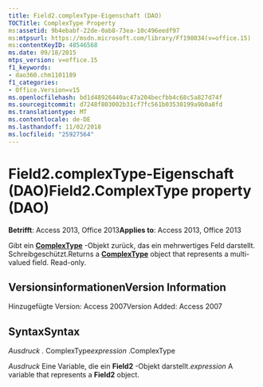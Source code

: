 ```yaml
---
title: Field2.complexType-Eigenschaft (DAO)
TOCTitle: ComplexType Property
ms:assetid: 9b4ebabf-22de-0ab8-73ea-10c496eedf97
ms:mtpsurl: https://msdn.microsoft.com/library/Ff198034(v=office.15)
ms:contentKeyID: 48546568
ms.date: 09/18/2015
mtps_version: v=office.15
f1_keywords:
- dao360.chm1101189
f1_categories:
- Office.Version=v15
ms.openlocfilehash: bd1d48926440ac47a204becfbb4c68c5a827d74f
ms.sourcegitcommit: d7248f803002b31cf7fc561b03530199a9b0a8fd
ms.translationtype: MT
ms.contentlocale: de-DE
ms.lasthandoff: 11/02/2018
ms.locfileid: "25927564"
---
```

# <a name="field2complextype-property-dao"></a><span data-ttu-id="09787-102">Field2.complexType-Eigenschaft (DAO)</span><span class="sxs-lookup"><span data-stu-id="09787-102">Field2.ComplexType property (DAO)</span></span>


<span data-ttu-id="09787-103">**Betrifft**: Access 2013, Office 2013</span><span class="sxs-lookup"><span data-stu-id="09787-103">**Applies to**: Access 2013, Office 2013</span></span>

<span data-ttu-id="09787-p101">Gibt ein **[ComplexType](complextype-object-dao.md)** -Objekt zurück, das ein mehrwertiges Feld darstellt. Schreibgeschützt.</span><span class="sxs-lookup"><span data-stu-id="09787-p101">Returns a **[ComplexType](complextype-object-dao.md)** object that represents a multi-valued field. Read-only.</span></span>

## <a name="version-information"></a><span data-ttu-id="09787-106">Versionsinformationen</span><span class="sxs-lookup"><span data-stu-id="09787-106">Version Information</span></span>

<span data-ttu-id="09787-107">Hinzugefügte Version: Access 2007</span><span class="sxs-lookup"><span data-stu-id="09787-107">Version Added: Access 2007</span></span>

## <a name="syntax"></a><span data-ttu-id="09787-108">Syntax</span><span class="sxs-lookup"><span data-stu-id="09787-108">Syntax</span></span>

<span data-ttu-id="09787-109">*Ausdruck* . ComplexType</span><span class="sxs-lookup"><span data-stu-id="09787-109">*expression* .ComplexType</span></span>

<span data-ttu-id="09787-110">*Ausdruck* Eine Variable, die ein **Field2** -Objekt darstellt.</span><span class="sxs-lookup"><span data-stu-id="09787-110">*expression* A variable that represents a **Field2** object.</span></span>

